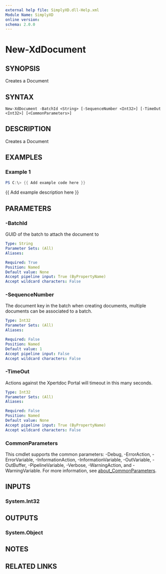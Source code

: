 ```yaml
---
external help file: SimplyXD.dll-Help.xml
Module Name: SimplyXD
online version:
schema: 2.0.0
---
```


# New-XdDocument

## SYNOPSIS
Creates a Document

## SYNTAX

```
New-XdDocument -BatchId <String> [-SequenceNumber <Int32>] [-TimeOut <Int32>] [<CommonParameters>]
```

## DESCRIPTION
Creates a Document

## EXAMPLES

### Example 1
```powershell
PS C:\> {{ Add example code here }}
```

{{ Add example description here }}

## PARAMETERS

### -BatchId
GUID of the batch to attach the document to

```yaml
Type: String
Parameter Sets: (All)
Aliases:

Required: True
Position: Named
Default value: None
Accept pipeline input: True (ByPropertyName)
Accept wildcard characters: False
```

### -SequenceNumber
The document key in the batch when creating documents, multiple documents can be associated to a batch.

```yaml
Type: Int32
Parameter Sets: (All)
Aliases:

Required: False
Position: Named
Default value: 1
Accept pipeline input: False
Accept wildcard characters: False
```

### -TimeOut
Actions against the Xpertdoc Portal will timeout in this many seconds.

```yaml
Type: Int32
Parameter Sets: (All)
Aliases:

Required: False
Position: Named
Default value: None
Accept pipeline input: True (ByPropertyName)
Accept wildcard characters: False
```

### CommonParameters
This cmdlet supports the common parameters: -Debug, -ErrorAction, -ErrorVariable, -InformationAction, -InformationVariable, -OutVariable, -OutBuffer, -PipelineVariable, -Verbose, -WarningAction, and -WarningVariable. For more information, see [about_CommonParameters](http://go.microsoft.com/fwlink/?LinkID=113216).

## INPUTS

### System.Int32

## OUTPUTS

### System.Object
## NOTES

## RELATED LINKS
